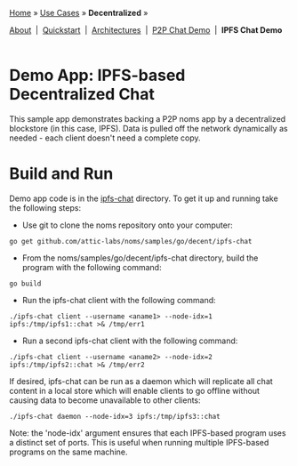 [Home](../../README.md) » [Use Cases](../../README.md#use-cases) » **Decentralized** »

[About](about.md)&nbsp; | &nbsp;[Quickstart](quickstart.md)&nbsp; | &nbsp;[Architectures](architectures.md)&nbsp; | &nbsp;[P2P Chat Demo](demo-p2p-chat.md)&nbsp; | &nbsp;**IPFS Chat Demo**
<br><br>
# Demo App: IPFS-based Decentralized Chat

This sample app demonstrates backing a P2P noms app by a decentralized blockstore (in this case, IPFS). Data is pulled off the network dynamically as needed - each client doesn't need a complete copy.

# Build and Run

Demo app code is in the
[ipfs-chat](https://github.com/attic-labs/noms/tree/master/samples/go/decent/ipfs-chat/)
directory. To get it up and running take the following steps:

* Use git to clone the noms repository onto your computer:

```shell
go get github.com/attic-labs/noms/samples/go/decent/ipfs-chat
```

* From the noms/samples/go/decent/ipfs-chat directory, build the program with the following command:

```shell
go build
```

* Run the ipfs-chat client with the following command:

```shell
./ipfs-chat client --username <aname1> --node-idx=1 ipfs:/tmp/ipfs1::chat >& /tmp/err1
```

* Run a second ipfs-chat client with the following command:

```shell
./ipfs-chat client --username <aname2> --node-idx=2 ipfs:/tmp/ipfs2::chat >& /tmp/err2
```
  
If desired, ipfs-chat can be run as a daemon which will replicate all
chat content in a local store which will enable clients to go offline
without causing data to become unavailable to other clients:

```shell
./ipfs-chat daemon --node-idx=3 ipfs:/tmp/ipfs3::chat
```

Note: the 'node-idx' argument ensures that each IPFS-based program
uses a distinct set of ports. This is useful when running multiple
IPFS-based programs on the same machine.
